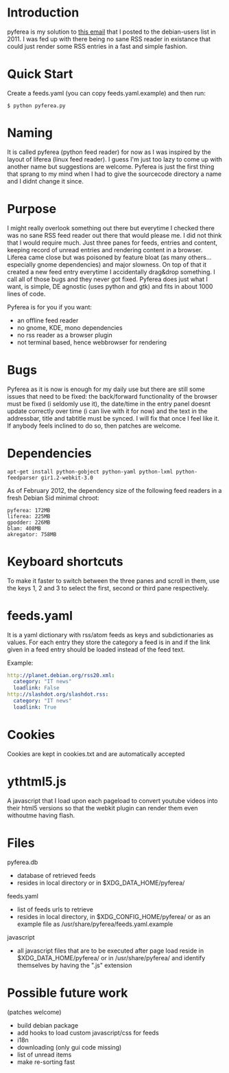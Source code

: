 Introduction
============

pyferea is my solution to [this
email](http://lists.debian.org/debian-user/2011/07/msg01362.html) that I posted
to the debian-users list in 2011. I was fed up with there being no sane RSS
reader in existance that could just render some RSS entries in a fast and
simple fashion.

Quick Start
===========

Create a feeds.yaml (you can copy feeds.yaml.example) and then run:

	$ python pyferea.py

Naming
======

It is called pyferea (python feed reader) for now as I was inspired by the
layout of liferea (linux feed reader). I guess I'm just too lazy to come up
with another name but suggestions are welcome. Pyferea is just the first thing
that sprang to my mind when I had to give the sourcecode directory a name and I
didnt change it since.

Purpose
=======

I might really overlook something out there but everytime I checked there was
no sane RSS feed reader out there that would please me. I did not think that I
would require much. Just three panes for feeds, entries and content, keeping
record of unread entries and rendering content in a browser. Liferea came close
but was poisoned by feature bloat (as many others... especially gnome
dependencies) and major slowness. On top of that it created a new feed entry
everytime I accidentally drag&drop something. I call all of those bugs and they
never got fixed. Pyferea does just what I want, is simple, DE agnostic (uses
python and gtk) and fits in about 1000 lines of code.

Pyferea is for you if you want:

 - an offline feed reader
 - no gnome, KDE, mono dependencies
 - no rss reader as a browser plugin
 - not terminal based, hence webbrowser for rendering

Bugs
====

Pyferea as it is now is enough for my daily use but there are still some issues
that need to be fixed: the back/forward functionality of the browser must be
fixed (i seldomly use it), the date/time in the entry panel doesnt update
correctly over time (i can live with it for now) and the text in the
addressbar, title and tabtitle must be synced. I will fix that once I feel like
it. If anybody feels inclined to do so, then patches are welcome.

Dependencies
============

	apt-get install python-gobject python-yaml python-lxml python-feedparser gir1.2-webkit-3.0

As of February 2012, the dependency size of the following feed readers in a
fresh Debian Sid minimal chroot:

	pyferea: 172MB
	liferea: 225MB
	gpodder: 226MB
	blam: 408MB
	akregator: 758MB

Keyboard shortcuts
==================

To make it faster to switch between the three panes and scroll in them, use the
keys 1, 2 and 3 to select the first, second or third pane respectively.

feeds.yaml
==========

It is a yaml dictionary with rss/atom feeds as keys and subdictionaries as
values. For each entry they store the category a feed is in and if the link
given in a feed entry should be loaded instead of the feed text.

Example:

```yaml
http://planet.debian.org/rss20.xml:
  category: "IT news"
  loadlink: False
http://slashdot.org/slashdot.rss:
  category: "IT news"
  loadlink: True
```

Cookies
=======

Cookies are kept in cookies.txt and are automatically accepted

ythtml5.js
==========

A javascript that I load upon each pageload to convert youtube videos into
their html5 versions so that the webkit plugin can render them even withoutme
having flash.

Files
=====

pyferea.db
 - database of retrieved feeds
 - resides in local directory or in $XDG_DATA_HOME/pyferea/

feeds.yaml
 - list of feeds urls to retrieve
 - resides in local directory, in $XDG_CONFIG_HOME/pyferea/ or as
   an example file as /usr/share/pyferea/feeds.yaml.example

javascript
 - all javascript files that are to be executed after page load reside in
   $XDG_DATA_HOME/pyferea/ or in /usr/share/pyferea/ and identify themselves
   by having the ".js" extension

Possible future work
====================

(patches welcome)

 - build debian package
 - add hooks to load custom javascript/css for feeds
 - i18n
 - downloading (only gui code missing)
 - list of unread items
 - make re-sorting fast
